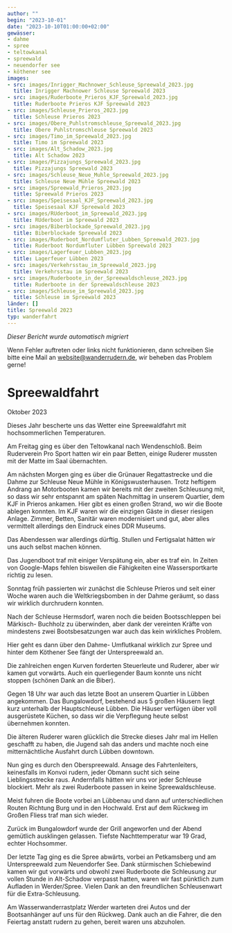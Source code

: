```yaml
---
author: ""
begin: "2023-10-01"
date: "2023-10-10T01:00:00+02:00"
gewässer:
- dahme
- spree
- teltowkanal
- spreewald
- neuendorfer see
- köthener see
images:
- src: images/Inrigger_Machnower_Schleuse_Spreewald_2023.jpg
  title: Inrigger Machnower Schleuse Spreewald 2023
- src: images/Ruderboote_Prieros_KJF_Spreewald_2023.jpg
  title: Ruderboote Prieros KJF Spreewald 2023
- src: images/Schleuse_Prieros_2023.jpg
  title: Schleuse Prieros 2023
- src: images/Obere_Puhlstromschleuse_Spreewald_2023.jpg
  title: Obere Puhlstromschleuse Spreewald 2023
- src: images/Timo_im_Spreewald_2023.jpg
  title: Timo im Spreewald 2023
- src: images/Alt_Schadow_2023.jpg
  title: Alt Schadow 2023
- src: images/Pizzajungs_Spreewald_2023.jpg
  title: Pizzajungs Spreewald 2023
- src: images/Schleuse_Neue_Muhle_Spreewald_2023.jpg
  title: Schleuse Neue Mühle Spreewald 2023
- src: images/Spreewald_Prieros_2023.jpg
  title: Spreewald Prieros 2023
- src: images/Speisesaal_KJF_Spreewald_2023.jpg
  title: Speisesaal KJF Spreewald 2023
- src: images/RUderboot_im_Spreewald_2023.jpg
  title: RUderboot im Spreewald 2023
- src: images/Biberblockade_Spreewald_2023.jpg
  title: Biberblockade Spreewald 2023
- src: images/Ruderboot_Nordumfluter_Lubben_Spreewald_2023.jpg
  title: Ruderboot Nordumfluter Lübben Spreewald 2023
- src: images/Lagerfeuer_Lubben_2023.jpg
  title: Lagerfeuer Lübben 2023
- src: images/Verkehrsstau_im_Spreewald_2023.jpg
  title: Verkehrsstau im Spreewald 2023
- src: images/Ruderboote_in_der_Spreewaldschleuse_2023.jpg
  title: Ruderboote in der Spreewaldschleuse 2023
- src: images/Schleuse_im_Spreewald_2023.jpg
  title: Schleuse im Spreewald 2023
länder: []
title: Spreewald 2023
typ: wanderfahrt
---
```



*Dieser Bericht wurde automatisch migriert*

Wenn Fehler auftreten oder links nicht funktionieren, dann schreiben Sie bitte eine Mail an website@wanderrudern.de, wir beheben das Problem gerne!



# Spreewaldfahrt


Oktober 2023

Dieses Jahr bescherte uns das Wetter eine Spreewaldfahrt mit hochsommerlichen Temperaturen.

Am Freitag ging es über den Teltowkanal nach Wendenschloß. Beim Ruderverein Pro Sport hatten wir ein paar Betten, einige Ruderer mussten mit der Matte im Saal übernachten.

Am nächsten Morgen ging es über die Grünauer Regattastrecke und die Dahme zur Schleuse Neue Mühle in Königswusterhausen. Trotz heftigem Andrang an Motorbooten kamen wir bereits mit der zweiten Schleusung mit, so dass wir sehr entspannt am späten Nachmittag in unserem Quartier, dem KJF in Prieros ankamen. Hier gibt es einen großen Strand, wo wir die Boote ablegen konnten. Im KJF waren wir die einzigen Gäste in dieser riesigen Anlage. Zimmer, Betten, Sanitär waren modernisiert und gut, aber alles vermittelt allerdings den Eindruck eines DDR Museums.

Das Abendessen war allerdings dürftig. Stullen und Fertigsalat hätten wir uns auch selbst machen können.

Das Jugendboot traf mit einiger Verspätung ein, aber es traf ein. In Zeiten von Google-Maps fehlen bisweilen die Fähigkeiten eine Wassersportkarte richtig zu lesen.

Sonntag früh passierten wir zunächst die Schleuse Prieros und seit einer Woche waren auch die Weltkriegsbomben in der Dahme geräumt, so dass wir wirklich durchrudern konnten.

Nach der Schleuse Hermsdorf, waren noch die beiden Bootsschleppen bei Märkisch- Buchholz zu überwinden, aber dank der vereinten Kräfte von mindestens zwei Bootsbesatzungen war auch das kein wirkliches Problem.

Hier geht es dann über den Dahme- Umflutkanal wirklich zur Spree und hinter dem Köthener See fängt der Unterspreewald an.

Die zahlreichen engen Kurven forderten Steuerleute und Ruderer, aber wir kamen gut vorwärts. Auch ein querliegender Baum konnte uns nicht stoppen (schönen Dank an die Biber).

Gegen 18 Uhr war auch das letzte Boot an unserem Quartier in Lübben angekommen. Das Bungalowdorf, bestehend aus 5 großen Häusern liegt kurz unterhalb der Hauptschleuse Lübben. Die Häuser verfügen über voll ausgerüstete Küchen, so dass wir die Verpflegung heute selbst übernehmen konnten.

Die älteren Ruderer waren glücklich die Strecke dieses Jahr mal im Hellen geschafft zu haben, die Jugend sah das anders und machte noch eine mitternächtliche Ausfahrt durch Lübben downtown.

Nun ging es durch den Oberspreewald. Ansage des Fahrtenleiters, keinesfalls im Konvoi rudern, jeder Obmann sucht sich seine Lieblingsstrecke raus. Andernfalls hätten wir uns vor jeder Schleuse blockiert. Mehr als zwei Ruderboote passen in keine Spreewaldschleuse.

Meist fuhren die Boote vorbei an Lübbenau und dann auf unterschiedlichen Routen Richtung Burg und in den Hochwald. Erst auf dem Rückweg im Großen Fliess traf man sich wieder.

Zurück im Bungalowdorf wurde der Grill angeworfen und der Abend gemütlich ausklingen gelassen. Tiefste Nachttemperatur war 19 Grad, echter Hochsommer.

Der letzte Tag ging es die Spree abwärts, vorbei an Petkamsberg und am Unterspreewald zum Neuendorfer See. Dank stürmischen Schiebewind kamen wir gut vorwärts und obwohl zwei Ruderboote die Schleusung zur vollen Stunde in Alt-Schadow verpasst hatten, waren wir fast pünktlich zum Aufladen in Werder/Spree. Vielen Dank an den freundlichen Schleusenwart für die Extra-Schleusung.

Am Wasserwanderrastplatz Werder warteten drei Autos und der Bootsanhänger auf uns für den Rückweg. Dank auch an die Fahrer, die den Feiertag anstatt rudern zu gehen, bereit waren uns abzuholen.